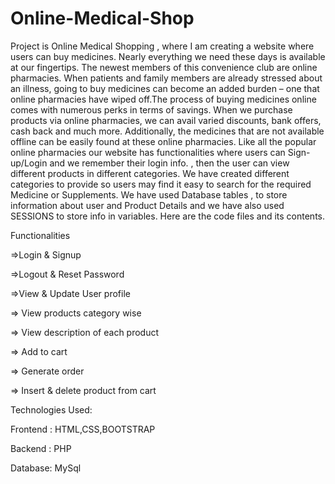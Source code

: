# Online-Medical-Shop

Project is Online Medical Shopping , where I am creating a website where users can buy medicines. Nearly everything we need these days is available at our fingertips. The newest members of this convenience club are online pharmacies. When patients and family members are already stressed about an illness, going to buy medicines can become an added burden – one that online pharmacies have wiped off.The process of buying medicines online comes with numerous perks in terms of savings. When we purchase products via online pharmacies, we can avail varied discounts, bank offers, cash back and much more. Additionally, the medicines that are not available offline can be easily found at these online pharmacies. Like all the popular online pharmacies our website has functionalities where users can Sign-up/Login and we remember their login info. , then the user can view different products in different categories. We have created different categories to provide so users may find it easy to search for the required Medicine or Supplements. We have used Database tables , to store information about user and Product Details and we have also used SESSIONS to store info in variables. Here are the code files and its contents.

Functionalities

=>Login & Signup

=>Logout & Reset Password

=>View & Update User profile

=> View products category wise

=> View description of each product

=> Add to cart

=> Generate order

=> Insert & delete product from cart

Technologies Used:

Frontend : HTML,CSS,BOOTSTRAP

Backend : PHP

Database: MySql
